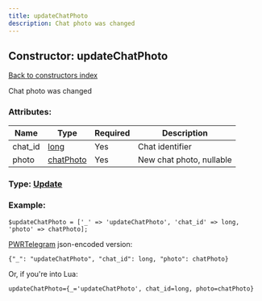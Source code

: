 ```yaml
---
title: updateChatPhoto
description: Chat photo was changed
---
```

## Constructor: updateChatPhoto  
[Back to constructors index](index.md)



Chat photo was changed

### Attributes:

| Name     |    Type       | Required | Description |
|----------|---------------|----------|-------------|
|chat\_id|[long](../types/long.md) | Yes|Chat identifier|
|photo|[chatPhoto](../types/chatPhoto.md) | Yes|New chat photo, nullable|



### Type: [Update](../types/Update.md)


### Example:

```
$updateChatPhoto = ['_' => 'updateChatPhoto', 'chat_id' => long, 'photo' => chatPhoto];
```  

[PWRTelegram](https://pwrtelegram.xyz) json-encoded version:

```
{"_": "updateChatPhoto", "chat_id": long, "photo": chatPhoto}
```


Or, if you're into Lua:  


```
updateChatPhoto={_='updateChatPhoto', chat_id=long, photo=chatPhoto}

```


